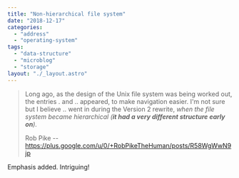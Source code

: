 ```yaml
---
title: "Non-hierarchical file system"
date: "2018-12-17"
categories: 
  - "address"
  - "operating-system"
tags: 
  - "data-structure"
  - "microblog"
  - "storage"
layout: "./_layout.astro"
---
```


> Long ago, as the design of the Unix file system was being worked out, the entries . and .. appeared, to make navigation easier. I'm not sure but I believe .. went in during the Version 2 rewrite, _when the file system became hierarchical (**it had a very different structure early on**)._
>
> Rob Pike -- https://plus.google.com/u/0/+RobPikeTheHuman/posts/R58WgWwN9jp

Emphasis added. Intriguing!
